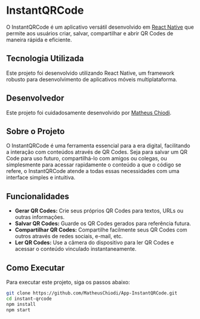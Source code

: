 # InstantQRCode

O InstantQRCode é um aplicativo versátil desenvolvido em [React Native](https://reactnative.dev/) que permite aos usuários criar, salvar, compartilhar e abrir QR Codes de maneira rápida e eficiente.

## Tecnologia Utilizada

Este projeto foi desenvolvido utilizando React Native, um framework robusto para desenvolvimento de aplicativos móveis multiplataforma.

## Desenvolvedor

Este projeto foi cuidadosamente desenvolvido por [Matheus Chiodi](https://github.com/MatheusChiodi).

## Sobre o Projeto

O InstantQRCode é uma ferramenta essencial para a era digital, facilitando a interação com conteúdos através de QR Codes. Seja para salvar um QR Code para uso futuro, compartilhá-lo com amigos ou colegas, ou simplesmente para acessar rapidamente o conteúdo a que o código se refere, o InstantQRCode atende a todas essas necessidades com uma interface simples e intuitiva.

## Funcionalidades

- **Gerar QR Codes:** Crie seus próprios QR Codes para textos, URLs ou outras informações.
- **Salvar QR Codes:** Guarde os QR Codes gerados para referência futura.
- **Compartilhar QR Codes:** Compartilhe facilmente seus QR Codes com outros através de redes sociais, e-mail, etc.
- **Ler QR Codes:** Use a câmera do dispositivo para ler QR Codes e acessar o conteúdo vinculado instantaneamente.

## Como Executar

Para executar este projeto, siga os passos abaixo:

```bash
git clone https://github.com/MatheusChiodi/App-InstantQRCode.git
cd instant-qrcode
npm install
npm start
